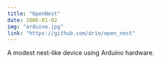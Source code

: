 ```yaml
---
title: "OpenNest"
date: 2006-01-02
img: "arduino.jpg"
link: "https://github.com/drio/open_nest"
---
```


A modest nest-like device using Arduino hardware.
